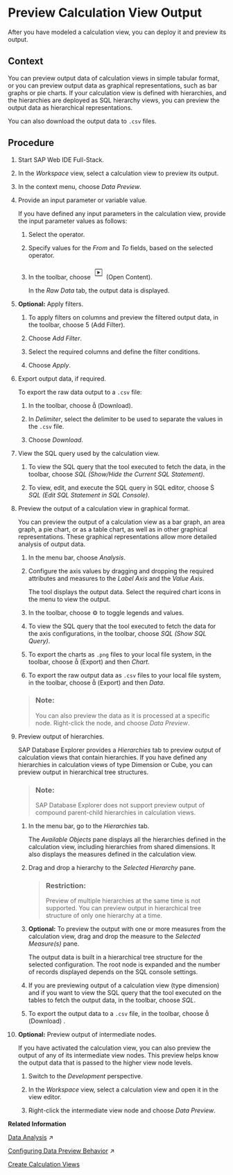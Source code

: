 <!-- loio903eff885ebd4c5cadb1e0c3e58f681d -->

<link rel="stylesheet" type="text/css" href="../css/sap-icons.css"/>

# Preview Calculation View Output

After you have modeled a calculation view, you can deploy it and preview its output.



## Context

You can preview output data of calculation views in simple tabular format, or you can preview output data as graphical representations, such as bar graphs or pie charts. If your calculation view is defined with hierarchies, and the hierarchies are deployed as SQL hierarchy views, you can preview the output data as hierarchical representations.

You can also download the output data to `.csv` files.



<a name="loio903eff885ebd4c5cadb1e0c3e58f681d__steps_nrx_ggl_qyb"/>

## Procedure

1.  Start SAP Web IDE Full-Stack.

2.  In the *Workspace* view, select a calculation view to preview its output.

3.  In the context menu, choose *Data Preview*.

4.  Provide an input parameter or variable value.

    If you have defined any input parameters in the calculation view, provide the input parameter values as follows:

    1.  Select the operator.

    2.  Specify values for the *From* and *To* fields, based on the selected operator.

    3.  In the toolbar, choose ![](images/Open_Content_28e1183.jpg) \(Open Content\).

        In the *Raw Data* tab, the output data is displayed.


5.  **Optional:** Apply filters.

    1.  To apply filters on columns and preview the filtered output data, in the toolbar, choose <span class="SAP-icons-V4"></span> \(Add Filter\).

    2.  Choose *Add Filter*.

    3.  Select the required columns and define the filter conditions.

    4.  Choose *Apply*.


6.  Export output data, if required.

    To export the raw data output to a `.csv` file:

    1.  In the toolbar, choose <span class="SAP-icons-V4"></span> \(Download\).

    2.  In *Delimiter*, select the delimiter to be used to separate the values in the `.csv` file.

    3.  Choose *Download*.


7.  View the SQL query used by the calculation view.

    1.  To view the SQL query that the tool executed to fetch the data, in the toolbar, choose *SQL* *\(Show/Hide the Current SQL Statement\)*.

    2.  To view, edit, and execute the SQL query in SQL editor, choose <span class="SAP-icons-V4"></span> *SQL* *\(Edit SQL Statement in SQL Console\)*.


8.  Preview the output of a calculation view in graphical format.

    You can preview the output of a calculation view as a bar graph, an area graph, a pie chart, or as a table chart, as well as in other graphical representations. These graphical representations allow more detailed analysis of output data.

    1.  In the menu bar, choose *Analysis*.

    2.  Configure the axis values by dragging and dropping the required attributes and measures to the *Label Axis* and the *Value Axis*.

        The tool displays the output data. Select the required chart icons in the menu to view the output.

    3.  In the toolbar, choose :gear: to toggle legends and values.

    4.  To view the SQL query that the tool executed to fetch the data for the axis configurations, in the toolbar, choose *SQL* *\(Show SQL Query\)*.

    5.  To export the charts as `.png` files to your local file system, in the toolbar, choose <span class="SAP-icons-V4"></span> \(Export\) and then *Chart*.

    6.  To export the raw output data as `.csv` files to your local file system, in the toolbar, choose <span class="SAP-icons-V4"></span> \(Export\) and then *Data*.


    > ### Note:  
    > You can also preview the data as it is processed at a specific node. Right-click the node, and choose *Data Preview*.

9.  Preview output of hierarchies.

    SAP Database Explorer provides a *Hierarchies* tab to preview output of calculation views that contain hierarchies. If you have defined any hierarchies in calculation views of type Dimension or Cube, you can preview output in hierarchical tree structures.

    > ### Note:  
    > SAP Database Explorer does not support preview output of compound parent-child hierarchies in calculation views.

    1.  In the menu bar, go to the *Hierarchies* tab.

        The *Available Objects* pane displays all the hierarchies defined in the calculation view, including hierarchies from shared dimensions. It also displays the measures defined in the calculation view.

    2.  Drag and drop a hierarchy to the *Selected Hierarchy* pane.

        > ### Restriction:  
        > Preview of multiple hierarchies at the same time is not supported. You can preview output in hierarchical tree structure of only one hierarchy at a time.

    3.  **Optional:** To preview the output with one or more measures from the calculation view, drag and drop the measure to the *Selected Measure\(s\)* pane.

        The output data is built in a hierarchical tree structure for the selected configuration. The root node is expanded and the number of records displayed depends on the SQL console settings.

    4.  If you are previewing output of a calculation view \(type dimension\) and if you want to view the SQL query that the tool executed on the tables to fetch the output data, in the toolbar, choose *SQL*.

    5.  To export the output data to a `.csv` file, in the toolbar, choose <span class="SAP-icons-V4"></span> \(Download\) .


10. **Optional:** Preview output of intermediate nodes.

    If you have activated the calculation view, you can also preview the output of any of its intermediate view nodes. This preview helps know the output data that is passed to the higher view node levels.

    1.  Switch to the *Development* perspective.

    2.  In the *Workspace* view, select a calculation view and open it in the view editor.

    3.  Right-click the intermediate view node and choose *Data Preview*.



**Related Information**  


[Data Analysis](https://help.sap.com/viewer/d625b46ef0b445abb2c2fd9ba008c265/2024_3_QRC/en-US/42beb7bab4484130958ef62ee7b031aa.html "After you have modeled a calculation view, you can analyze its output.") :arrow_upper_right:

[Configuring Data Preview Behavior](https://help.sap.com/viewer/d625b46ef0b445abb2c2fd9ba008c265/2024_3_QRC/en-US/92883c2b13c74649b183590c4b5744ae.html "You can configure different preview options.") :arrow_upper_right:

[Create Calculation Views](create-calculation-views-5aeb56c.md "Use a graphical editor to create calculation views that depict complex business scenarios.")

